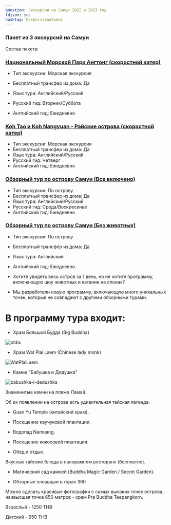 ```yaml
---
question: Экскурсии на Самуи 2022 и 2023 год
ldjson: yes
hashtag: EkskursiinaSamui
---
```


### Пакет из 3 экскурсий на Самуи

Состав пакета:

### [Национальный Морской Парк Ангтонг (скоростной катер)](https://isamui.ru/catalog/excursions/national-marine-park-angtong-speed-boat/)

* Тип экскурсии: Морская экскурсия

* Бесплатный трансфер из дома: Да

* Язык тура: Английский/Русский

* Русский гид: Вторник/Суббота

* Английский гид: Ежедневно

### [Koh Tao и Koh Nangyuan - Райские острова (скоростной катер)](https://isamui.ru/catalog/excursions/koh-tao-and-koh-nangyuan-speed-boat/)

* Тип экскурсии: Морская экскурсия
* Бесплатный трансфер из дома: Да
* Язык тура: Английский/Русский
* Русский гид: Четверг
* Английский гид: Ежедневно

### [Обзорный тур по острову Самуи (Все включено)](https://isamui.ru/catalog/excursions/safari-jeep-tour-around-koh-samui/)
* Тип экскурсии: По острову
* Бесплатный трансфер из дома: Да
* Язык тура: Английский/Русский
* Русский гид: Среда/Воскресенье
* Английский гид: Ежедневно


### [Обзорный тур по острову Самуи (Без животных)](https://isamui.ru/catalog/excursions/safari-jeep-tour-around-the-island-koh-samui-no-animals/)

* Тип экскурсии: По острову

* Бесплатный трансфер из дома: Да

* Язык тура: Английский

* Английский гид: Ежедневно

* Хотите увидеть весь остров за 1 день, но не хотите программу, включающую шоу животных и катание на слонах?

* Мы разработали новую программу, включающую много уникальных точек, которые не совпадают с другими обзорными турами.

# В программу тура входит:

* Храм Большой Будда (Big Buddha)

![otdix](https://samuifaq.ru/assets/otdix.jpg)

* Храм Wat Plai Laem (Chinese lady monk)

![WatPlaiLaem](https://samuifaq.ru/assets/WatPlaiLaem.jpg)

* Камни "Бабушка и Дедушка"

![babushka-i-dedushka](https://samuifaq.ru/assets/babushkaidedushka.jpg)

Знаменитые камни на пляже Ламай.

Об их появлении на острове есть удивительная тайская легенда.

* Guan Yu Temple (китайский храм).

* Посещение каучуковой плантации.

* Водопад Namuang.

* Посещение кокосовой плантации.

* Обед и отдых.

Вкусные тайские блюда в панорамном ресторане (бесплатно).

* Магический сад камней (Buddha Magic Garden / Secret Garden).

* Обзорные площадки в горах 360

Можно сделать красивые фотографии с самых высоких точек острова, наивысшая точка 650 метров - храм Pra Buddha Teepangkorn.

Взрослый - 1250 THB

Детский - 950 THB


